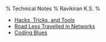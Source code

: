 % Technical Notes
% Ravikiran K.S.
% 

* [Hacks, Tricks, and Tools](./hacks.html)
* [Road Less Travelled in Networks](./netdev.html)
* [Coding Blues](./deadbeef.html)

